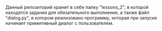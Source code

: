  Данный репозиторий хранит в себе папку "lessons_2", в которой находятся задания для обязательного выполнения, а также файл "dialog.py", в котором реализовано программу, которая при запуске начинает примитивный диалог с пользователем. 
